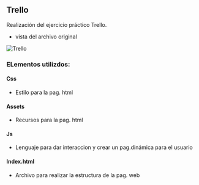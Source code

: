 ## Trello

Realización del ejercicio práctico Trello.

* vista del archivo original


![Trello](assets/images/trello.gif)

### ELementos utilizdos:
 
#### Css
 
 * Estilo para la pag. html

#### Assets

 * Recursos para la pag. html

#### Js

 * Lenguaje para dar interaccion y crear un pag.dinámica para el usuario


#### Index.html

 * Archivo para realizar la estructura de la pag. web